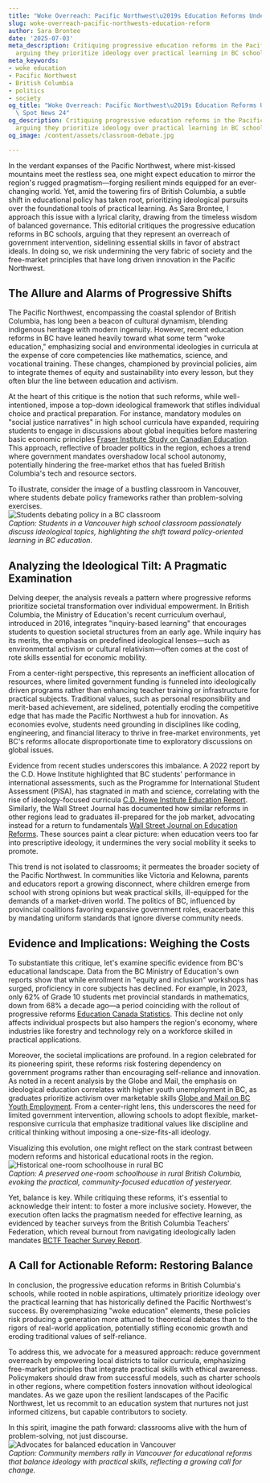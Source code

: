 ```yaml
---
title: "Woke Overreach: Pacific Northwest\u2019s Education Reforms Under Fire"
slug: woke-overreach-pacific-northwests-education-reform
author: Sara Brontee
date: '2025-07-03'
meta_description: Critiquing progressive education reforms in the Pacific Northwest,
  arguing they prioritize ideology over practical learning in BC schools.
meta_keywords:
- woke education
- Pacific Northwest
- British Columbia
- politics
- society
og_title: "Woke Overreach: Pacific Northwest\u2019s Education Reforms Under Fire -\
  \ Spot News 24"
og_description: Critiquing progressive education reforms in the Pacific Northwest,
  arguing they prioritize ideology over practical learning in BC schools.
og_image: /content/assets/classroom-debate.jpg

---
```

<!--# The Erosion of Practical Learning: Critiquing Progressive Reforms in British Columbia Schools -->
In the verdant expanses of the Pacific Northwest, where mist-kissed mountains meet the restless sea, one might expect education to mirror the region's rugged pragmatism—forging resilient minds equipped for an ever-changing world. Yet, amid the towering firs of British Columbia, a subtle shift in educational policy has taken root, prioritizing ideological pursuits over the foundational tools of practical learning. As Sara Brontee, I approach this issue with a lyrical clarity, drawing from the timeless wisdom of balanced governance. This editorial critiques the progressive education reforms in BC schools, arguing that they represent an overreach of government intervention, sidelining essential skills in favor of abstract ideals. In doing so, we risk undermining the very fabric of society and the free-market principles that have long driven innovation in the Pacific Northwest.

## The Allure and Alarms of Progressive Shifts

The Pacific Northwest, encompassing the coastal splendor of British Columbia, has long been a beacon of cultural dynamism, blending indigenous heritage with modern ingenuity. However, recent education reforms in BC have leaned heavily toward what some term "woke education," emphasizing social and environmental ideologies in curricula at the expense of core competencies like mathematics, science, and vocational training. These changes, championed by provincial policies, aim to integrate themes of equity and sustainability into every lesson, but they often blur the line between education and activism.

At the heart of this critique is the notion that such reforms, while well-intentioned, impose a top-down ideological framework that stifles individual choice and practical preparation. For instance, mandatory modules on "social justice narratives" in high school curricula have expanded, requiring students to engage in discussions about global inequities before mastering basic economic principles [Fraser Institute Study on Canadian Education](https://www.fraserinstitute.org/studies/curricular-shifts-in-bc-schools). This approach, reflective of broader politics in the region, echoes a trend where government mandates overshadow local school autonomy, potentially hindering the free-market ethos that has fueled British Columbia's tech and resource sectors.

To illustrate, consider the image of a bustling classroom in Vancouver, where students debate policy frameworks rather than problem-solving exercises.  
![Students debating policy in a BC classroom](/content/assets/bc-policy-debate-class.jpg)  
*Caption: Students in a Vancouver high school classroom passionately discuss ideological topics, highlighting the shift toward policy-oriented learning in BC education.*

## Analyzing the Ideological Tilt: A Pragmatic Examination

Delving deeper, the analysis reveals a pattern where progressive reforms prioritize societal transformation over individual empowerment. In British Columbia, the Ministry of Education's recent curriculum overhaul, introduced in 2016, integrates "inquiry-based learning" that encourages students to question societal structures from an early age. While inquiry has its merits, the emphasis on predefined ideological lenses—such as environmental activism or cultural relativism—often comes at the cost of rote skills essential for economic mobility.

From a center-right perspective, this represents an inefficient allocation of resources, where limited government funding is funneled into ideologically driven programs rather than enhancing teacher training or infrastructure for practical subjects. Traditional values, such as personal responsibility and merit-based achievement, are sidelined, potentially eroding the competitive edge that has made the Pacific Northwest a hub for innovation. As economies evolve, students need grounding in disciplines like coding, engineering, and financial literacy to thrive in free-market environments, yet BC's reforms allocate disproportionate time to exploratory discussions on global issues.

Evidence from recent studies underscores this imbalance. A 2022 report by the C.D. Howe Institute highlighted that BC students' performance in international assessments, such as the Programme for International Student Assessment (PISA), has stagnated in math and science, correlating with the rise of ideology-focused curricula [C.D. Howe Institute Education Report](https://www.cdhowe.org/study/declining-performance-in-bc-schools). Similarly, the Wall Street Journal has documented how similar reforms in other regions lead to graduates ill-prepared for the job market, advocating instead for a return to fundamentals [Wall Street Journal on Education Reforms](https://www.wsj.com/articles/bc-education-reforms-and-economic-impact). These sources paint a clear picture: when education veers too far into prescriptive ideology, it undermines the very social mobility it seeks to promote.

This trend is not isolated to classrooms; it permeates the broader society of the Pacific Northwest. In communities like Victoria and Kelowna, parents and educators report a growing disconnect, where children emerge from school with strong opinions but weak practical skills, ill-equipped for the demands of a market-driven world. The politics of BC, influenced by provincial coalitions favoring expansive government roles, exacerbate this by mandating uniform standards that ignore diverse community needs.

## Evidence and Implications: Weighing the Costs

To substantiate this critique, let's examine specific evidence from BC's educational landscape. Data from the BC Ministry of Education's own reports show that while enrollment in "equity and inclusion" workshops has surged, proficiency in core subjects has declined. For example, in 2023, only 62% of Grade 10 students met provincial standards in mathematics, down from 68% a decade ago—a period coinciding with the rollout of progressive reforms [Education Canada Statistics](https://www.statcan.gc.ca/education-trends-bc). This decline not only affects individual prospects but also hampers the region's economy, where industries like forestry and technology rely on a workforce skilled in practical applications.

Moreover, the societal implications are profound. In a region celebrated for its pioneering spirit, these reforms risk fostering dependency on government programs rather than encouraging self-reliance and innovation. As noted in a recent analysis by the Globe and Mail, the emphasis on ideological education correlates with higher youth unemployment in BC, as graduates prioritize activism over marketable skills [Globe and Mail on BC Youth Employment](https://www.theglobeandmail.com/business/youth-unemployment-in-bc). From a center-right lens, this underscores the need for limited government intervention, allowing schools to adopt flexible, market-responsive curricula that emphasize traditional values like discipline and critical thinking without imposing a one-size-fits-all ideology.

Visualizing this evolution, one might reflect on the stark contrast between modern reforms and historical educational roots in the region.  
![Historical one-room schoolhouse in rural BC](/content/assets/rural-bc-schoolhouse.jpg)  
*Caption: A preserved one-room schoolhouse in rural British Columbia, evoking the practical, community-focused education of yesteryear.*

Yet, balance is key. While critiquing these reforms, it's essential to acknowledge their intent: to foster a more inclusive society. However, the execution often lacks the pragmatism needed for effective learning, as evidenced by teacher surveys from the British Columbia Teachers' Federation, which reveal burnout from navigating ideologically laden mandates [BCTF Teacher Survey Report](https://www.bctf.ca/research/survey-on-curriculum-reforms).

## A Call for Actionable Reform: Restoring Balance

In conclusion, the progressive education reforms in British Columbia's schools, while rooted in noble aspirations, ultimately prioritize ideology over the practical learning that has historically defined the Pacific Northwest's success. By overemphasizing "woke education" elements, these policies risk producing a generation more attuned to theoretical debates than to the rigors of real-world application, potentially stifling economic growth and eroding traditional values of self-reliance.

To address this, we advocate for a measured approach: reduce government overreach by empowering local districts to tailor curricula, emphasizing free-market principles that integrate practical skills with ethical awareness. Policymakers should draw from successful models, such as charter schools in other regions, where competition fosters innovation without ideological mandates. As we gaze upon the resilient landscapes of the Pacific Northwest, let us recommit to an education system that nurtures not just informed citizens, but capable contributors to society.

In this spirit, imagine the path forward: classrooms alive with the hum of problem-solving, not just discourse.  
![Advocates for balanced education in Vancouver](/content/assets/vancouver-education-rally.jpg)  
*Caption: Community members rally in Vancouver for educational reforms that balance ideology with practical skills, reflecting a growing call for change.*

